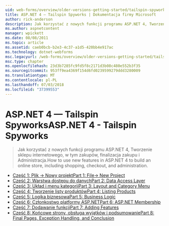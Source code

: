 ```yaml
---
uid: web-forms/overview/older-versions-getting-started/tailspin-spyworks/index
title: ASP.NET 4 — Tailspin Spyworks | Dokumentacja firmy Microsoft
author: rick-anderson
description: Jak korzystać z nowych funkcji programu ASP.NET 4, Tworzenie sklepu internetowego, w tym zakupów, finalizacja zakupu i Administracja.
ms.author: aspnetcontent
manager: wpickett
ms.date: 08/08/2011
ms.topic: article
ms.assetid: caeb0bcb-b2e3-4c37-a1d5-420bb4e917ac
ms.technology: dotnet-webforms
msc.legacyurl: /web-forms/overview/older-versions-getting-started/tailspin-spyworks
msc.type: chapter
ms.openlocfilehash: 23d3b7285fc9fd5f8c2171d3b08c480e552b3f35
ms.sourcegitcommit: 953ff9ea4369f154d6fd0239599279ddd3280009
ms.translationtype: MT
ms.contentlocale: pl-PL
ms.lasthandoff: 07/03/2018
ms.locfileid: "37399553"
---
```

<a name="aspnet-4---tailspin-spyworks"></a><span data-ttu-id="6a8f8-103">ASP.NET 4 — Tailspin Spyworks</span><span class="sxs-lookup"><span data-stu-id="6a8f8-103">ASP.NET 4 - Tailspin Spyworks</span></span>
====================
> <span data-ttu-id="6a8f8-104">Jak korzystać z nowych funkcji programu ASP.NET 4, Tworzenie sklepu internetowego, w tym zakupów, finalizacja zakupu i Administracja.</span><span class="sxs-lookup"><span data-stu-id="6a8f8-104">How to use new features in ASP.NET 4 to build an online store, including shopping, checkout, and administration.</span></span>


- [<span data-ttu-id="6a8f8-105">Część 1: Plik -> Nowy projekt</span><span class="sxs-lookup"><span data-stu-id="6a8f8-105">Part 1: File-> New Project</span></span>](tailspin-spyworks-part-1.md)
- [<span data-ttu-id="6a8f8-106">Część 2: Warstwa dostępu do danych</span><span class="sxs-lookup"><span data-stu-id="6a8f8-106">Part 2: Data Access Layer</span></span>](tailspin-spyworks-part-2.md)
- [<span data-ttu-id="6a8f8-107">Część 3: Układ i menu kategorii</span><span class="sxs-lookup"><span data-stu-id="6a8f8-107">Part 3: Layout and Category Menu</span></span>](tailspin-spyworks-part-3.md)
- [<span data-ttu-id="6a8f8-108">Część 4: Tworzenie listy produktów</span><span class="sxs-lookup"><span data-stu-id="6a8f8-108">Part 4: Listing Products</span></span>](tailspin-spyworks-part-4.md)
- [<span data-ttu-id="6a8f8-109">Część 5: Logika biznesowa</span><span class="sxs-lookup"><span data-stu-id="6a8f8-109">Part 5: Business Logic</span></span>](tailspin-spyworks-part-5.md)
- [<span data-ttu-id="6a8f8-110">Część 6: Członkostwo platformy ASP.NET</span><span class="sxs-lookup"><span data-stu-id="6a8f8-110">Part 6: ASP.NET Membership</span></span>](tailspin-spyworks-part-6.md)
- [<span data-ttu-id="6a8f8-111">Część 7: Dodawanie funkcji</span><span class="sxs-lookup"><span data-stu-id="6a8f8-111">Part 7: Adding Features</span></span>](tailspin-spyworks-part-7.md)
- [<span data-ttu-id="6a8f8-112">Część 8: Końcowe strony, obsługa wyjątków i podsumowanie</span><span class="sxs-lookup"><span data-stu-id="6a8f8-112">Part 8: Final Pages, Exception Handling, and Conclusion</span></span>](tailspin-spyworks-part-8.md)

